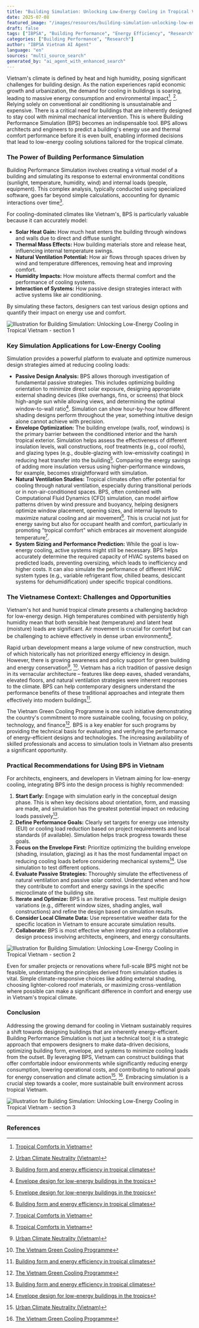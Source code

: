 ```yaml
---
title: "Building Simulation: Unlocking Low-Energy Cooling in Tropical Vietnam"
date: 2025-07-08
featured_image: "/images/resources/building-simulation-unlocking-low-energy-cooling-in-tropical-vietnam.jpg"
draft: false
tags: ["IBPSA", "Building Performance", "Energy Efficiency", "Research", "Vietnam", "Automated Content"]
categories: ["Building Performance", "Research"]
author: "IBPSA Vietnam AI Agent"
language: "en"
sources: "multi_source_search"
generated_by: "ai_agent_with_enhanced_search"
---
```

Vietnam's climate is defined by heat and high humidity, posing significant challenges for building design. As the nation experiences rapid economic growth and urbanization, the demand for cooling in buildings is soaring, leading to massive energy consumption and environmental impact[^1], [^4]. Relying solely on conventional air conditioning is unsustainable and expensive. There is a critical need for buildings that are inherently designed to stay cool with minimal mechanical intervention. This is where Building Performance Simulation (BPS) becomes an indispensable tool. BPS allows architects and engineers to predict a building's energy use and thermal comfort performance before it is even built, enabling informed decisions that lead to low-energy cooling solutions tailored for the tropical climate.

### The Power of Building Performance Simulation

Building Performance Simulation involves creating a virtual model of a building and simulating its response to external environmental conditions (sunlight, temperature, humidity, wind) and internal loads (people, equipment). This complex analysis, typically conducted using specialized software, goes far beyond simple calculations, accounting for dynamic interactions over time[^2].

For cooling-dominated climates like Vietnam's, BPS is particularly valuable because it can accurately model:
*   **Solar Heat Gain:** How much heat enters the building through windows and walls due to direct and diffuse sunlight.
*   **Thermal Mass Effects:** How building materials store and release heat, influencing internal temperature swings.
*   **Natural Ventilation Potential:** How air flows through spaces driven by wind and temperature differences, removing heat and improving comfort.
*   **Humidity Impacts:** How moisture affects thermal comfort and the performance of cooling systems.
*   **Interaction of Systems:** How passive design strategies interact with active systems like air conditioning.

By simulating these factors, designers can test various design options and quantify their impact on energy use and comfort. 

![Illustration for Building Simulation: Unlocking Low-Energy Cooling in Tropical Vietnam - section 1](/images/resources/in-article-1-building-simulation-unlocking-low-energy-cooling-in-tropical-vietnam.jpg)



### Key Simulation Applications for Low-Energy Cooling

Simulation provides a powerful platform to evaluate and optimize numerous design strategies aimed at reducing cooling loads:

*   **Passive Design Analysis:** BPS allows thorough investigation of fundamental passive strategies. This includes optimizing building orientation to minimize direct solar exposure, designing appropriate external shading devices (like overhangs, fins, or screens) that block high-angle sun while allowing views, and determining the optimal window-to-wall ratio[^3]. Simulation can show hour-by-hour how different shading designs perform throughout the year, something intuitive design alone cannot achieve with precision.
*   **Envelope Optimization:** The building envelope (walls, roof, windows) is the primary barrier between the conditioned interior and the harsh tropical exterior. Simulation helps assess the effectiveness of different insulation levels, wall constructions, roof treatments (e.g., cool roofs), and glazing types (e.g., double-glazing with low-emissivity coatings) in reducing heat transfer into the building[^3]. Comparing the energy savings of adding more insulation versus using higher-performance windows, for example, becomes straightforward with simulation.
*   **Natural Ventilation Studies:** Tropical climates often offer potential for cooling through natural ventilation, especially during transitional periods or in non-air-conditioned spaces. BPS, often combined with Computational Fluid Dynamics (CFD) simulation, can model airflow patterns driven by wind pressure and buoyancy, helping designers optimize window placement, opening sizes, and internal layouts to maximize natural cooling and air movement[^2]. This is crucial not just for energy saving but also for occupant health and comfort, particularly in promoting "tropical comfort" which embraces air movement alongside temperature[^1].
*   **System Sizing and Performance Prediction:** While the goal is low-energy cooling, active systems might still be necessary. BPS helps accurately determine the required capacity of HVAC systems based on predicted loads, preventing oversizing, which leads to inefficiency and higher costs. It can also simulate the performance of different HVAC system types (e.g., variable refrigerant flow, chilled beams, desiccant systems for dehumidification) under specific tropical conditions.

### The Vietnamese Context: Challenges and Opportunities

Vietnam's hot and humid tropical climate presents a challenging backdrop for low-energy design. High temperatures combined with persistently high humidity mean that both sensible heat (temperature) and latent heat (moisture) loads are significant. Air movement is crucial for comfort but can be challenging to achieve effectively in dense urban environments[^1].

Rapid urban development means a large volume of new construction, much of which historically has not prioritized energy efficiency in design. However, there is growing awareness and policy support for green building and energy conservation[^4], [^5]. Vietnam has a rich tradition of passive design in its vernacular architecture – features like deep eaves, shaded verandahs, elevated floors, and natural ventilation strategies were inherent responses to the climate. BPS can help contemporary designers understand the performance benefits of these traditional approaches and integrate them effectively into modern buildings[^2].

The Vietnam Green Cooling Programme is one such initiative demonstrating the country's commitment to more sustainable cooling, focusing on policy, technology, and finance[^5]. BPS is a key enabler for such programs by providing the technical basis for evaluating and verifying the performance of energy-efficient designs and technologies. The increasing availability of skilled professionals and access to simulation tools in Vietnam also presents a significant opportunity.

### Practical Recommendations for Using BPS in Vietnam

For architects, engineers, and developers in Vietnam aiming for low-energy cooling, integrating BPS into the design process is highly recommended:

1.  **Start Early:** Engage with simulation early in the conceptual design phase. This is when key decisions about orientation, form, and massing are made, and simulation has the greatest potential impact on reducing loads passively[^2].
2.  **Define Performance Goals:** Clearly set targets for energy use intensity (EUI) or cooling load reduction based on project requirements and local standards (if available). Simulation helps track progress towards these goals.
3.  **Focus on the Envelope First:** Prioritize optimizing the building envelope (shading, insulation, glazing) as it has the most fundamental impact on reducing cooling loads before considering mechanical systems[^3]. Use simulation to test different options.
4.  **Evaluate Passive Strategies:** Thoroughly simulate the effectiveness of natural ventilation and passive solar control. Understand when and how they contribute to comfort and energy savings in the specific microclimate of the building site.
5.  **Iterate and Optimize:** BPS is an iterative process. Test multiple design variations (e.g., different window sizes, shading angles, wall constructions) and refine the design based on simulation results.
6.  **Consider Local Climate Data:** Use representative weather data for the specific location in Vietnam to ensure accurate simulation results.
7.  **Collaborate:** BPS is most effective when integrated into a collaborative design process involving architects, engineers, and energy consultants. 

![Illustration for Building Simulation: Unlocking Low-Energy Cooling in Tropical Vietnam - section 2](/images/resources/in-article-2-building-simulation-unlocking-low-energy-cooling-in-tropical-vietnam.jpg)



Even for smaller projects or renovations where full-scale BPS might not be feasible, understanding the principles derived from simulation studies is vital. Simple climate-responsive choices like adding external shading, choosing lighter-colored roof materials, or maximizing cross-ventilation where possible can make a significant difference in comfort and energy use in Vietnam's tropical climate.

### Conclusion

Addressing the growing demand for cooling in Vietnam sustainably requires a shift towards designing buildings that are inherently energy-efficient. Building Performance Simulation is not just a technical tool; it is a strategic approach that empowers designers to make data-driven decisions, optimizing building form, envelope, and systems to minimize cooling loads from the outset. By leveraging BPS, Vietnam can construct buildings that offer comfortable indoor environments while significantly reducing energy consumption, lowering operational costs, and contributing to national goals for energy conservation and climate action[^4], [^5]. Embracing simulation is a crucial step towards a cooler, more sustainable built environment across tropical Vietnam. 

![Illustration for Building Simulation: Unlocking Low-Energy Cooling in Tropical Vietnam - section 3](/images/resources/in-article-3-building-simulation-unlocking-low-energy-cooling-in-tropical-vietnam.jpg)



---

### References

[^1]: [Tropical Comforts in Vietnam](https://journals.openedition.org/abe/12515)
[^2]: [Building form and energy efficiency in tropical climates](https://redalyc.org/journal/1931/193165650013/html)
[^3]: [Envelope design for low-energy buildings in the tropics](https://sciencedirect.com/science/article/pii/S1364032123005075)
[^4]: [Urban Climate Neutrality (Vietnam)](https://c2e2.unepccc.org/collection/urban-climate-neutrality-vietnam)
[^5]: [The Vietnam Green Cooling Programme](https://energytransitionpartnership.org/2024/06/26/the-vietnam-green-cooling-programme)